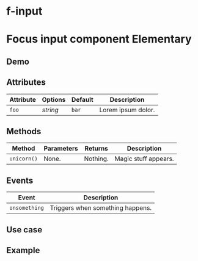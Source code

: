 # f-input
# Focus input component __Elementary__




## Demo

## Attributes

Attribute     | Options     | Default      | Description
---           | ---         | ---          | ---
`foo`         | *string*    | `bar`        | Lorem ipsum dolor.

## Methods

Method        | Parameters   | Returns     | Description
---           | ---          | ---         | ---
`unicorn()`   | None.        | Nothing.    | Magic stuff appears.

## Events
Event         | Description
---           | ---
`onsomething` | Triggers when something happens.

## Use case

## Example
